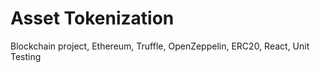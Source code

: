 # Asset Tokenization

Blockchain project, Ethereum, Truffle, OpenZeppelin, ERC20, React, Unit Testing